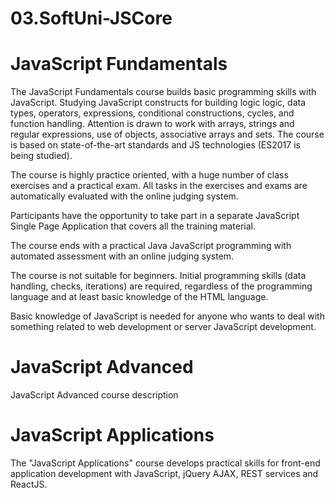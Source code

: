 # 03.SoftUni-JSCore
# JavaScript Fundamentals
The JavaScript Fundamentals course builds basic programming skills with JavaScript. Studying JavaScript constructs for building logic logic, data types, operators, expressions, conditional constructions, cycles, and function handling. Attention is drawn to work with arrays, strings and regular expressions, use of objects, associative arrays and sets. The course is based on state-of-the-art standards and JS technologies (ES2017 is being studied).

The course is highly practice oriented, with a huge number of class exercises and a practical exam. All tasks in the exercises and exams are automatically evaluated with the online judging system.

Participants have the opportunity to take part in a separate JavaScript Single Page Application that covers all the training material.

The course ends with a practical Java JavaScript programming with automated assessment with an online judging system.

The course is not suitable for beginners. Initial programming skills (data handling, checks, iterations) are required, regardless of the programming language and at least basic knowledge of the HTML language.

Basic knowledge of JavaScript is needed for anyone who wants to deal with something related to web development or server JavaScript development.


# JavaScript Advanced
JavaScript Advanced course description


# JavaScript Applications
The "JavaScript Applications" course develops practical skills for front-end application development with JavaScript, jQuery AJAX, REST services and ReactJS.
